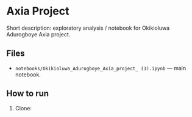 # Axia Project

Short description: exploratory analysis / notebook for Okikioluwa Adurogboye Axia project.

## Files
- `notebooks/Okikioluwa_Adurogboye_Axia_project_ (3).ipynb` — main notebook.

## How to run
1. Clone:
